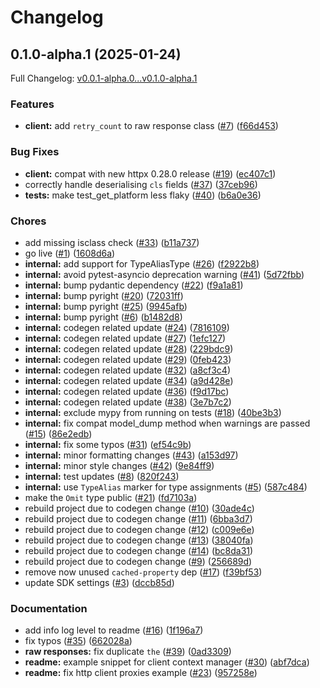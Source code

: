 # Changelog

## 0.1.0-alpha.1 (2025-01-24)

Full Changelog: [v0.0.1-alpha.0...v0.1.0-alpha.1](https://github.com/meorphis-test/test-repo-18/compare/v0.0.1-alpha.0...v0.1.0-alpha.1)

### Features

* **client:** add `retry_count` to raw response class ([#7](https://github.com/meorphis-test/test-repo-18/issues/7)) ([f66d453](https://github.com/meorphis-test/test-repo-18/commit/f66d4539e652d9f44f1a8e3349b46b79dd6b566d))


### Bug Fixes

* **client:** compat with new httpx 0.28.0 release ([#19](https://github.com/meorphis-test/test-repo-18/issues/19)) ([ec407c1](https://github.com/meorphis-test/test-repo-18/commit/ec407c12f1c7002e47e46b3f1c5af10e51c64369))
* correctly handle deserialising `cls` fields ([#37](https://github.com/meorphis-test/test-repo-18/issues/37)) ([37ceb96](https://github.com/meorphis-test/test-repo-18/commit/37ceb96a5e2db7f7ad85697261fd5f326c922919))
* **tests:** make test_get_platform less flaky ([#40](https://github.com/meorphis-test/test-repo-18/issues/40)) ([b6a0e36](https://github.com/meorphis-test/test-repo-18/commit/b6a0e36f18986542c69c9d478d119465bede9af3))


### Chores

* add missing isclass check ([#33](https://github.com/meorphis-test/test-repo-18/issues/33)) ([b11a737](https://github.com/meorphis-test/test-repo-18/commit/b11a7377f62cb49cdf7f37be5b5bdfbea3f1170d))
* go live ([#1](https://github.com/meorphis-test/test-repo-18/issues/1)) ([1608d6a](https://github.com/meorphis-test/test-repo-18/commit/1608d6a16377a52e15c5c91a002b231ac73d8c03))
* **internal:** add support for TypeAliasType ([#26](https://github.com/meorphis-test/test-repo-18/issues/26)) ([f2922b8](https://github.com/meorphis-test/test-repo-18/commit/f2922b81f5676c411d2ee2437e14b41f3c13a7db))
* **internal:** avoid pytest-asyncio deprecation warning ([#41](https://github.com/meorphis-test/test-repo-18/issues/41)) ([5d72fbb](https://github.com/meorphis-test/test-repo-18/commit/5d72fbb3148a6c28924783860f8b95acf19c2e9f))
* **internal:** bump pydantic dependency ([#22](https://github.com/meorphis-test/test-repo-18/issues/22)) ([f9a1a81](https://github.com/meorphis-test/test-repo-18/commit/f9a1a8173fdd2353b0ca9c8e02df229251f6d204))
* **internal:** bump pyright ([#20](https://github.com/meorphis-test/test-repo-18/issues/20)) ([72031ff](https://github.com/meorphis-test/test-repo-18/commit/72031fff83de0ba7cdfefa06b2c8e0db67908630))
* **internal:** bump pyright ([#25](https://github.com/meorphis-test/test-repo-18/issues/25)) ([9945afb](https://github.com/meorphis-test/test-repo-18/commit/9945afb961d9e3dd4674088e74d82e07bc8bef7c))
* **internal:** bump pyright ([#6](https://github.com/meorphis-test/test-repo-18/issues/6)) ([b1482d8](https://github.com/meorphis-test/test-repo-18/commit/b1482d87ee05771089afdf860532aec26a848d6e))
* **internal:** codegen related update ([#24](https://github.com/meorphis-test/test-repo-18/issues/24)) ([7816109](https://github.com/meorphis-test/test-repo-18/commit/78161094c6b549c904d178970f3eff13c63a45e8))
* **internal:** codegen related update ([#27](https://github.com/meorphis-test/test-repo-18/issues/27)) ([1efc127](https://github.com/meorphis-test/test-repo-18/commit/1efc1273fa0693f6a9df5b9f6fee89b6d7bac50f))
* **internal:** codegen related update ([#28](https://github.com/meorphis-test/test-repo-18/issues/28)) ([229bdc9](https://github.com/meorphis-test/test-repo-18/commit/229bdc92277b5bde5daa7e60383c971689eadbc7))
* **internal:** codegen related update ([#29](https://github.com/meorphis-test/test-repo-18/issues/29)) ([0feb423](https://github.com/meorphis-test/test-repo-18/commit/0feb423f6e6d6ff5a3a16da265454ba0746a9e4f))
* **internal:** codegen related update ([#32](https://github.com/meorphis-test/test-repo-18/issues/32)) ([a8cf3c4](https://github.com/meorphis-test/test-repo-18/commit/a8cf3c4d181e20f334e19f6dd0721505f5469470))
* **internal:** codegen related update ([#34](https://github.com/meorphis-test/test-repo-18/issues/34)) ([a9d428e](https://github.com/meorphis-test/test-repo-18/commit/a9d428e9d15f17a3284e34335529f79a84a6b2c9))
* **internal:** codegen related update ([#36](https://github.com/meorphis-test/test-repo-18/issues/36)) ([f9d17bc](https://github.com/meorphis-test/test-repo-18/commit/f9d17bc1a888f6d7d110726fc05e9231212c5a45))
* **internal:** codegen related update ([#38](https://github.com/meorphis-test/test-repo-18/issues/38)) ([3e7b7c2](https://github.com/meorphis-test/test-repo-18/commit/3e7b7c23204da2526620b99569d878fcf13b0c01))
* **internal:** exclude mypy from running on tests ([#18](https://github.com/meorphis-test/test-repo-18/issues/18)) ([40be3b3](https://github.com/meorphis-test/test-repo-18/commit/40be3b339f99f89244b146aa553736141b762569))
* **internal:** fix compat model_dump method when warnings are passed ([#15](https://github.com/meorphis-test/test-repo-18/issues/15)) ([86e2edb](https://github.com/meorphis-test/test-repo-18/commit/86e2edb81ca22f4f09335e12a03d3a3b8614b7a8))
* **internal:** fix some typos ([#31](https://github.com/meorphis-test/test-repo-18/issues/31)) ([ef54c9b](https://github.com/meorphis-test/test-repo-18/commit/ef54c9b8fb6ef3eff9e1fc142d881ad49b8cfa74))
* **internal:** minor formatting changes ([#43](https://github.com/meorphis-test/test-repo-18/issues/43)) ([a153d97](https://github.com/meorphis-test/test-repo-18/commit/a153d9765305db75ee64267edad0f75c403f94f7))
* **internal:** minor style changes ([#42](https://github.com/meorphis-test/test-repo-18/issues/42)) ([9e84ff9](https://github.com/meorphis-test/test-repo-18/commit/9e84ff96122c8039451dd7c646d9e38291bdd25b))
* **internal:** test updates ([#8](https://github.com/meorphis-test/test-repo-18/issues/8)) ([820f243](https://github.com/meorphis-test/test-repo-18/commit/820f243d2e6f11ebdadebd2973014784937d003a))
* **internal:** use `TypeAlias` marker for type assignments ([#5](https://github.com/meorphis-test/test-repo-18/issues/5)) ([587c484](https://github.com/meorphis-test/test-repo-18/commit/587c48408577f2e38c52d14ae6e980b4e4b52fa5))
* make the `Omit` type public ([#21](https://github.com/meorphis-test/test-repo-18/issues/21)) ([fd7103a](https://github.com/meorphis-test/test-repo-18/commit/fd7103a9fc7b931b76bf58e8eef320059f32ceb8))
* rebuild project due to codegen change ([#10](https://github.com/meorphis-test/test-repo-18/issues/10)) ([30ade4c](https://github.com/meorphis-test/test-repo-18/commit/30ade4c232c0fe85319c8b14b4e6e122613b02da))
* rebuild project due to codegen change ([#11](https://github.com/meorphis-test/test-repo-18/issues/11)) ([6bba3d7](https://github.com/meorphis-test/test-repo-18/commit/6bba3d7c4bed9c5530c9f1476edb0ccc7f0d2e52))
* rebuild project due to codegen change ([#12](https://github.com/meorphis-test/test-repo-18/issues/12)) ([c009e6e](https://github.com/meorphis-test/test-repo-18/commit/c009e6e422ff90a873c3c559f282647453dde40f))
* rebuild project due to codegen change ([#13](https://github.com/meorphis-test/test-repo-18/issues/13)) ([38040fa](https://github.com/meorphis-test/test-repo-18/commit/38040fa324f182b43897f5e7b7b7233e0274b0f3))
* rebuild project due to codegen change ([#14](https://github.com/meorphis-test/test-repo-18/issues/14)) ([bc8da31](https://github.com/meorphis-test/test-repo-18/commit/bc8da31d41774c3e6a895b84dddd42df78876603))
* rebuild project due to codegen change ([#9](https://github.com/meorphis-test/test-repo-18/issues/9)) ([256689d](https://github.com/meorphis-test/test-repo-18/commit/256689d6a356468dca9e9aaae00d2e8ea60c0a33))
* remove now unused `cached-property` dep ([#17](https://github.com/meorphis-test/test-repo-18/issues/17)) ([f39bf53](https://github.com/meorphis-test/test-repo-18/commit/f39bf53b8baae6fd55f1e764f52a2703b5d80d9f))
* update SDK settings ([#3](https://github.com/meorphis-test/test-repo-18/issues/3)) ([dccb85d](https://github.com/meorphis-test/test-repo-18/commit/dccb85d7421491ca5f4b8043fae97a0c034ee237))


### Documentation

* add info log level to readme ([#16](https://github.com/meorphis-test/test-repo-18/issues/16)) ([1f196a7](https://github.com/meorphis-test/test-repo-18/commit/1f196a738318e1ddb387e204ae6a77a06268a193))
* fix typos ([#35](https://github.com/meorphis-test/test-repo-18/issues/35)) ([662028a](https://github.com/meorphis-test/test-repo-18/commit/662028ad5480e1ce6af55bd3406f38448002cf8b))
* **raw responses:** fix duplicate `the` ([#39](https://github.com/meorphis-test/test-repo-18/issues/39)) ([0ad3309](https://github.com/meorphis-test/test-repo-18/commit/0ad33093ef19a5e795077ba874f0cdb1d26c9bb5))
* **readme:** example snippet for client context manager ([#30](https://github.com/meorphis-test/test-repo-18/issues/30)) ([abf7dca](https://github.com/meorphis-test/test-repo-18/commit/abf7dcade29a7fed288e0fcbaf9bafc4801ae309))
* **readme:** fix http client proxies example ([#23](https://github.com/meorphis-test/test-repo-18/issues/23)) ([957258e](https://github.com/meorphis-test/test-repo-18/commit/957258e7c68541b08006090784aa0d5d6d834bdd))
